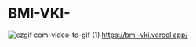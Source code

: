 # BMI-VKI-
![ezgif com-video-to-gif (1)](https://github.com/MertSolgun/BMI-VKI-/assets/115940928/9cad8afe-cc79-4e63-8ae6-f14e8a697817)
https://bmi-vki.vercel.app/
